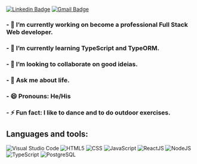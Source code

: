 <!--
### Hi there 👋
**lucaspasseri/lucaspasseri** is a ✨ _special_ ✨ repository because its `README.md` (this file) appears on your GitHub profile.

Here are some ideas to get you started:
-->
[![Linkedin Badge](https://img.shields.io/badge/LinkedIn-0077B5?style=for-the-badge&logo=linkedin&logoColor=white)](https://www.linkedin.com/in/lucas-passeri-7b05377b)&nbsp;[![Gmail Badge](https://img.shields.io/badge/Gmail-D14836?style=for-the-badge&logo=gmail&logoColor=white)](mailto:lucaspasseri@poli.ufrj.br)

### - 🔭 I’m currently working on become a professional Full Stack Web developer.
### - 🌱 I’m currently learning TypeScript and TypeORM.
### - 👯 I’m looking to collaborate on good ideias.
### - 💬 Ask me about life.
### - 😄 Pronouns: He/His
### - ⚡ Fun fact: I like to dance and to do outdoor exercises.

## Languages and tools:

![Visual Studio Code](https://img.shields.io/badge/-Visual%20Studio%20Code-333333?style=flat&logo=visual-studio-code&logoColor=007ACC)&nbsp;![HTML5](https://img.shields.io/badge/-HTML5-333333?style=flat&logo=HTML5)&nbsp;![CSS](https://img.shields.io/badge/-CSS-333333?style=flat&logo=CSS3&logoColor=1572B6)&nbsp;![JavaScript](https://img.shields.io/badge/-JavaScript-333333?style=flat&logo=javascript)&nbsp;![ReactJS](https://img.shields.io/badge/-React-333333?style=flat&logo=react)&nbsp;![NodeJS](https://img.shields.io/badge/-Node.js-333333?style=flat&logo=node.js)&nbsp;![TypeScript](https://img.shields.io/badge/-TypeScript-333333?style=flat&logo=typescript)&nbsp;![PostgreSQL](https://img.shields.io/badge/-PostgreSQL-333333?style=flat&logo=postgresql)&nbsp;
